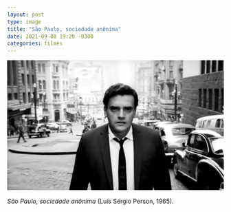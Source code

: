 ```yaml
---
layout: post
type: image
title: "São Paulo, sociedade anônima"
date: 2021-09-08 19:20 -0300
categories: filmes
---
```

![Quadro do filme “São Paulo, sociedade anônima”, em preto e branco. Homem branco, com expressão séria e vestindo paletó e gravata, em primeiro plano; ao fundo, carros estacionados, uma larga rua e alguns prédios altos.](/assets/2021/sao-paulo-sociedade-anonima.jpg)

*São Paulo, sociedade anônima* (Luís Sérgio Person, 1965).
